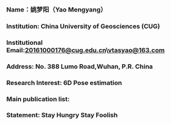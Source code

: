 
### Name：姚梦阳（Yao Mengyang）
### Institution:  China University of Geosciences (CUG)
### Institutional Email:20161000176@cug.edu.cn\vtasyao@163.com
### Address: No. 388 Lumo Road,Wuhan, P.R. China
### Research Interest: 6D Pose estimation
### Main publication list:
### Statement: Stay Hungry Stay Foolish 
